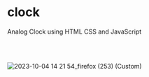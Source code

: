 # clock

Analog Clock using HTML CSS and JavaScript

<br><br>

![2023-10-04 14 21 54_firefox (253) (Custom)](https://github.com/charith-codex/clock/assets/131009269/a279891b-7605-4bc1-afaf-ef99c7ee76b1)
